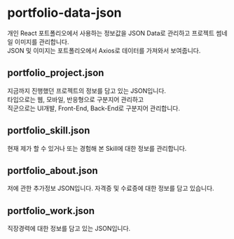 # portfolio-data-json
개인 React 포트폴리오에서 사용하는 정보값을 JSON Data로 관리하고 프로젝트 썸네일 이미지를 관리합니다.  
JSON 및 이미지는 포트폴리오에서 Axios로 데이터를 가져와서 보여줍니다.

## portfolio_project.json
지금까지 진행했던 프로젝트의 정보를 담고 있는 JSON입니다.  
타입으로는 웹, 모바일, 반응형으로 구분지어 관리하고  
직군으로는 UI개발, Front-End, Back-End로 구분지어 관리합니다.

## portfolio_skill.json
현재 제가 할 수 있거나 또는 경험해 본 Skill에 대한 정보를 관리합니다.

## portfolio_about.json
저에 관한 추가정보 JSON입니다. 자격증 및 수료증에 대한 정보를 담고 있습니다.

## portfolio_work.json
직장경력에 대한 정보를 담고 있는 JSON입니다.

